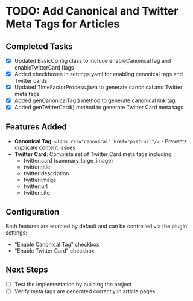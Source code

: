 # TODO: Add Canonical and Twitter Meta Tags for Articles

## Completed Tasks
- [x] Updated BasicConfig class to include enableCanonicalTag and enableTwitterCard flags
- [x] Added checkboxes in settings.yaml for enabling canonical tags and Twitter cards
- [x] Updated TimeFactorProcess.java to generate canonical and Twitter meta tags
- [x] Added genCanonicalTag() method to generate canonical link tag
- [x] Added genTwitterCard() method to generate Twitter Card meta tags

## Features Added
- **Canonical Tag**: `<link rel="canonical" href="post-url"/>` - Prevents duplicate content issues
- **Twitter Card**: Complete set of Twitter Card meta tags including:
  - twitter:card (summary_large_image)
  - twitter:title
  - twitter:description
  - twitter:image
  - twitter:url
  - twitter:site

## Configuration
Both features are enabled by default and can be controlled via the plugin settings:
- "Enable Canonical Tag" checkbox
- "Enable Twitter Card" checkbox

## Next Steps
- [ ] Test the implementation by building the project
- [ ] Verify meta tags are generated correctly in article pages
